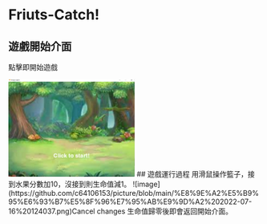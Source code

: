 # Friuts-Catch!
## 遊戲開始介面
點擊即開始遊戲

<img src="https://github.com/c64106153/picture/blob/main/%E8%9E%A2%E5%B9%95%E6%93%B7%E5%8F%96%E7%95%AB%E9%9D%A2%202022-07-16%20123121.png" width="50%" height="50%">
## 遊戲運行過程
用滑鼠操作籃子，接到水果分數加10，沒接到則生命值減1。
 ![image](https://github.com/c64106153/picture/blob/main/%E8%9E%A2%E5%B9%95%E6%93%B7%E5%8F%96%E7%95%AB%E9%9D%A2%202022-07-16%20124037.png)Cancel changes
生命值歸零後即會返回開始介面。
